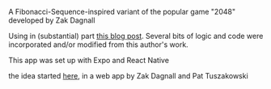 A Fibonacci-Sequence-inspired variant of the popular game "2048"
developed by Zak Dagnall

Using in (substantial) part [this blog post](https://medium.com/tinyso/how-to-create-game-2048-in-javascript-reactjs-react-native-4588bfd136c9). Several bits of logic and code were incorporated and/or modified from this author's work.

This app was set up with Expo and React Native

the idea started [here](https://gameboyzarcade.netlify.app/), in a web app by Zak Dagnall and Pat Tuszakowski
